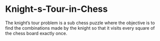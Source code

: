 # Knight-s-Tour-in-Chess
The knight’s tour problem is a sub chess puzzle where the objective is to find the combinations made by the knight so that it visits every square of the chess board exactly once.
